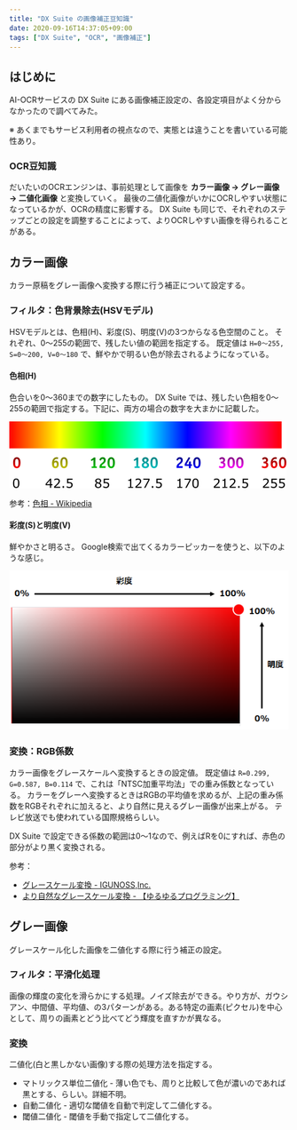 ```yaml
---
title: "DX Suite の画像補正豆知識"
date: 2020-09-16T14:37:05+09:00
tags: ["DX Suite", "OCR", "画像補正"]
---
```


## はじめに
AI-OCRサービスの DX Suite にある画像補正設定の、各設定項目がよく分からなかったので調べてみた。

※ あくまでもサービス利用者の視点なので、実態とは違うことを書いている可能性あり。

### OCR豆知識
だいたいのOCRエンジンは、事前処理として画像を __カラー画像 → グレー画像 → 二値化画像__ と変換していく。
最後の二値化画像がいかにOCRしやすい状態になっているかが、OCRの精度に影響する。
DX Suite も同じで、それぞれのステップごとの設定を調整することによって、よりOCRしやすい画像を得られることがある。

## カラー画像
カラー原稿をグレー画像へ変換する際に行う補正について設定する。

### フィルタ：色背景除去(HSVモデル)
HSVモデルとは、色相(H)、彩度(S)、明度(V)の3つからなる色空間のこと。
それぞれ、0～255の範囲で、残したい値の範囲を指定する。
既定値は `H=0～255, S=0～200, V=0～180` で、鮮やかで明るい色が除去されるようになっている。

#### 色相(H)
色合いを0～360までの数字にしたもの。
DX Suite では、残したい色相を0～255の範囲で指定する。下記に、両方の場合の数字を大まかに記載した。

![](HueScale.png)

参考：[色相 - Wikipedia](https://ja.wikipedia.org/wiki/%E8%89%B2%E7%9B%B8)

#### 彩度(S)と明度(V)
鮮やかさと明るさ。
Google検索で出てくるカラーピッカーを使うと、以下のような感じ。

![](2020-09-16-15-46-53.png)

### 変換：RGB係数
カラー画像をグレースケールへ変換するときの設定値。
既定値は `R=0.299, G=0.587, B=0.114` で、これは「NTSC加重平均法」での重み係数となっている。
カラーをグレーへ変換するときはRGBの平均値を求めるが、上記の重み係数をRGBそれぞれに加えると、より自然に見えるグレー画像が出来上がる。
テレビ放送でも使われている国際規格らしい。

DX Suite で設定できる係数の範囲は0～1なので、例えばRを0にすれば、赤色の部分がより黒く変換される。

参考：

* [グレースケール変換 - IGUNOSS,Inc.](http://www.igunoss.co.jp/imageproc/imageproc1-3.html)
* [より自然なグレースケール変換 - 【ゆるゆるプログラミング】](https://talavax.com/grayscale2.html)

## グレー画像
グレースケール化した画像を二値化する際に行う補正の設定。

### フィルタ：平滑化処理
画像の輝度の変化を滑らかにする処理。ノイズ除去ができる。やり方が、ガウシアン、中間値、平均値、の3パターンがある。ある特定の画素(ピクセル)を中心として、周りの画素とどう比べてどう輝度を直すかが異なる。

### 変換
二値化(白と黒しかない画像)する際の処理方法を指定する。

* マトリックス単位二値化 - 薄い色でも、周りと比較して色が濃いのであれば黒とする、らしい。詳細不明。
* 自動二値化 - 適切な閾値を自動で判定して二値化する。
* 閾値二値化 - 閾値を手動で指定して二値化する。
